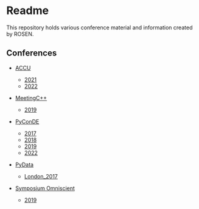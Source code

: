 Readme
======

This repository holds various conference material and information created by ROSEN.

Conferences
-----------

* [ACCU](./ACCU/)
  * [2021](./ACCU/2021/)
  * [2022](./ACCU/2022/)

* [MeetingC++](./MeetingC++)

  * [2019](./MeetingC++/2019)

* [PyConDE](./PyConDE)

  * [2017](./PyConDE/2017)
  * [2018](./PyConDE/2018)
  * [2019](./PyConDE/2019)
  * [2022](./PyConDE/2022)

* [PyData](./PyData)

  * [London_2017](./PyData/London_2017)

* [Symposium Omniscient](./Symposium_Omniscient)

  * [2019](./Symposium_Omniscient/2019)
